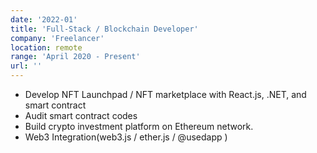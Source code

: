 ```yaml
---
date: '2022-01'
title: 'Full-Stack / Blockchain Developer'
company: 'Freelancer'
location: remote
range: 'April 2020 - Present'
url: ''
---
```


- Develop NFT Launchpad / NFT marketplace with React.js, .NET, and smart contract
- Audit smart contract codes
- Build crypto investment platform on Ethereum network.
- Web3 Integration(web3.js / ether.js / @usedapp )
